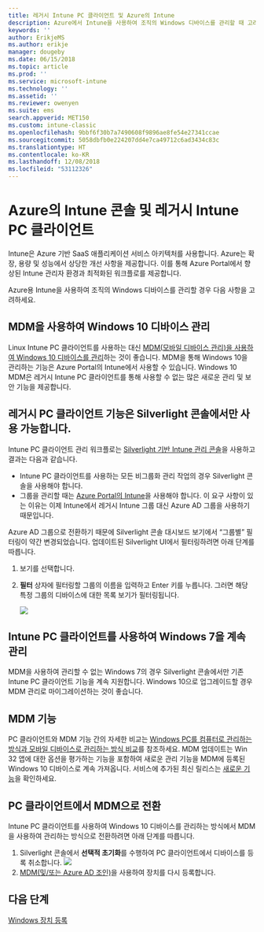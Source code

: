 ```yaml
---
title: 레거시 Intune PC 클라이언트 및 Azure의 Intune
description: Azure에서 Intune을 사용하여 조직의 Windows 디바이스를 관리할 때 고려할 사항입니다.
keywords: ''
author: ErikjeMS
ms.author: erikje
manager: dougeby
ms.date: 06/15/2018
ms.topic: article
ms.prod: ''
ms.service: microsoft-intune
ms.technology: ''
ms.assetid: ''
ms.reviewer: owenyen
ms.suite: ems
search.appverid: MET150
ms.custom: intune-classic
ms.openlocfilehash: 9bbf6f30b7a7490608f9896ae8fe54e27341ccae
ms.sourcegitcommit: 5058dbfb0e224207dd4e7ca49712c6ad3434c83c
ms.translationtype: HT
ms.contentlocale: ko-KR
ms.lasthandoff: 12/08/2018
ms.locfileid: "53112326"
---
```

# <a name="intune-on-azure-console-and-legacy-intune-pc-client"></a>Azure의 Intune 콘솔 및 레거시 Intune PC 클라이언트

Intune은 Azure 기반 SaaS 애플리케이션 서비스 아키텍처를 사용합니다. Azure는 확장, 용량 및 성능에서 상당한 개선 사항을 제공합니다. 이를 통해 Azure Portal에서 향상된 Intune 관리자 환경과 최적화된 워크플로를 제공합니다. 

Azure용 Intune을 사용하여 조직의 Windows 디바이스를 관리할 경우 다음 사항을 고려하세요.

## <a name="manage-windows-10-devices-by-using-mdm"></a>MDM을 사용하여 Windows 10 디바이스 관리

Linux Intune PC 클라이언트를 사용하는 대신 [MDM(모바일 디바이스 관리)을 사용하여 Windows 10 디바이스를 관리](https://docs.microsoft.com/intune/device-restrictions-windows-10)하는 것이 좋습니다. MDM을 통해 Windows 10을 관리하는 기능은 Azure Portal의 Intune에서 사용할 수 있습니다. Windows 10 MDM은 레거시 Intune PC 클라이언트를 통해 사용할 수 없는 많은 새로운 관리 및 보안 기능을 제공합니다.

## <a name="legacy-pc-client-features-are-only-available-in-the-silverlight-console"></a>레거시 PC 클라이언트 기능은 Silverlight 콘솔에서만 사용 가능합니다.

Intune PC 클라이언트 관리 워크플로는 [Silverlight 기반 Intune 관리 콘솔](https://manage.microsoft.com/)을 사용하고 결과는 다음과 같습니다.

- Intune PC 클라이언트를 사용하는 모든 비그룹화 관리 작업의 경우 Silverlight 콘솔을 사용해야 합니다.
- 그룹을 관리할 때는 [Azure Portal의 Intune](https://portal.azure.com/)을 사용해야 합니다. 이 요구 사항이 있는 이유는 이제 Intune에서 레거시 Intune 그룹 대신 Azure AD 그룹을 사용하기 때문입니다. 

Azure AD 그룹으로 전환하기 때문에 Silverlight 콘솔 대시보드 보기에서 “그룹별” 필터링이 약간 변경되었습니다. 업데이트된 Silverlight UI에서 필터링하려면 아래 단계를 따릅니다.

1. 보기를 선택합니다.
2. **필터** 상자에 필터링할 그룹의 이름을 입력하고 Enter 키를 누릅니다. 그러면 해당 특정 그룹의 디바이스에 대한 목록 보기가 필터링됩니다.

   ![](media/intune-legacy-pc-client/image01.png)


## <a name="continue-to-manage-windows-7-by-using-intune-pc-client"></a>Intune PC 클라이언트를 사용하여 Windows 7을 계속 관리

MDM을 사용하여 관리할 수 없는 Windows 7의 경우 Silverlight 콘솔에서만 기존 Intune PC 클라이언트 기능을 계속 지원합니다. Windows 10으로 업그레이드할 경우 MDM 관리로 마이그레이션하는 것이 좋습니다.

## <a name="mdm-capabilities"></a>MDM 기능

PC 클라이언트와 MDM 기능 간의 자세한 비교는 [Windows PC를 컴퓨터로 관리하는 방식과 모바일 디바이스로 관리하는 방식 비교](pc-management-comparison.md)를 참조하세요. MDM 업데이트는 Win 32 앱에 대한 옵션을 평가하는 기능을 포함하여 새로운 관리 기능을 MDM에 등록된 Windows 10 디바이스로 계속 가져옵니다. 서비스에 추가된 최신 릴리스는 [새로운 기능](https://docs.microsoft.com/intune/whats-new)을 확인하세요.

## <a name="switch-from-pc-client-to-mdm"></a>PC 클라이언트에서 MDM으로 전환

Intune PC 클라이언트를 사용하여 Windows 10 디바이스를 관리하는 방식에서 MDM을 사용하여 관리하는 방식으로 전환하려면 아래 단계를 따릅니다.

1. Silverlight 콘솔에서 **선택적 초기화**를 수행하여 PC 클라이언트에서 디바이스를 등록 취소합니다.
  ![](media/intune-legacy-pc-client/image02.png)
2. [MDM(및/또는 Azure AD 조인)](https://docs.microsoft.com/intune/windows-enroll)을 사용하여 장치를 다시 등록합니다. 

## <a name="next-steps"></a>다음 단계
[Windows 장치 등록](https://docs.microsoft.com/intune/windows-enroll)

 
